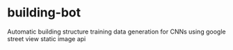 # building-bot
Automatic building structure training data generation for CNNs using google street view static image api
